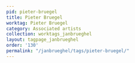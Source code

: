 ```yaml
---
pid: pieter-bruegel
title: Pieter Bruegel
worktag: Pieter Bruegel
category: Associated artists
collection: worktags_janbrueghel
layout: tagpage_janbrueghel
order: '130'
permalink: "/janbrueghel/tags/pieter-bruegel/"
---
```


